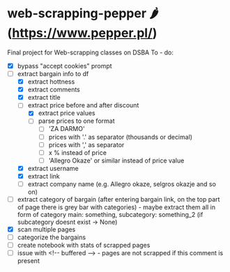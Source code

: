 # web-scrapping-pepper 🌶 (https://www.pepper.pl/)
Final project for Web-scrapping classes on DSBA
To - do:
- [x] bypass "accept cookies" prompt
- [ ] extract bargain info to df
  - [x] extract hottness
  - [x] extract comments
  - [x] extract title
  - [ ] extract price before and after discount
    - [x] extract price values
    - [ ] parse prices to one format
      - [ ] 'ZA DARMO'
      - [ ] prices with '.' as separator (thousands or decimal)
      - [ ] prices with ',' as separator
      - [ ] x % instead of price
      - [ ] 'Allegro Okaze' or similar instead of price value
  - [x] extract username
  - [x] extract link
  - [ ] extract company name (e.g. Allegro okaze, selgros okazje and so on)
- [ ] extract category of bargain (after entering bargain link, on the top part of page there is grey bar with categories) - maybe extract them all in form of category main: something, subcategory: something_2 (if subcategory doesnt exist -> None)
- [x] scan multiple pages
- [ ] categorize the bargains
- [ ] create notebook with stats of scrapped pages
- [ ] issue with \<!-- buffered --> - pages are not scrapped if this comment is present

